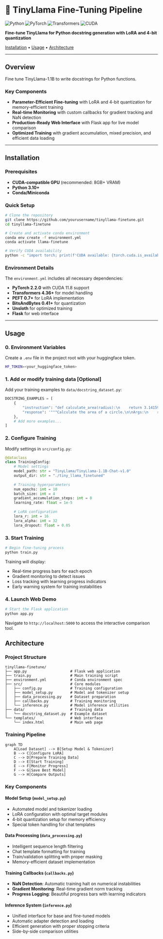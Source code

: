 # 🦙 TinyLlama Fine-Tuning Pipeline

![Python](https://img.shields.io/badge/python-3.10+-blue.svg?style=for-the-badge&logo=python&logoColor=white)
![PyTorch](https://img.shields.io/badge/PyTorch-2.2.0-EE4C2C?style=for-the-badge&logo=pytorch&logoColor=white)
![Transformers](https://img.shields.io/badge/Transformers-4.36+-yellow?style=for-the-badge)
![CUDA](https://img.shields.io/badge/CUDA-11.8-76B900?style=for-the-badge&logo=nvidia&logoColor=white)

**Fine-tune TinyLlama for Python docstring generation with LoRA and 4-bit quantization**

[Installation](#installation) • [Usage](#usage) • [Architecture](#architecture)

---

## Overview

Fine tune TinyLlama-1.1B to write docstrings for Python functions.

### Key Components

- **Parameter-Efficient Fine-tuning** with LoRA and 4-bit quantization for memory-efficient training
- **Real-time Monitoring** with custom callbacks for gradient tracking and NaN detection  
- **Production-Ready Web Interface** with Flask app for live model comparison
- **Optimized Training** with gradient accumulation, mixed precision, and efficient data loading

---

## Installation

### Prerequisites

- **CUDA-compatible GPU** (recommended: 8GB+ VRAM)
- **Python 3.10+**
- **Conda/Miniconda**

### Quick Setup

```bash
# Clone the repository
git clone https://github.com/yourusername/tinyllama-finetune.git
cd tinyllama-finetune

# Create and activate conda environment
conda env create -f environment.yml
conda activate llama-finetune

# Verify CUDA availability
python -c "import torch; print(f'CUDA available: {torch.cuda.is_available()}')"
```

### Environment Details

The `environment.yml` includes all necessary dependencies:

- **PyTorch 2.2.0** with CUDA 11.8 support
- **Transformers 4.36+** for model handling
- **PEFT 0.7+** for LoRA implementation
- **BitsAndBytes 0.41+** for quantization
- **Unsloth** for optimized training
- **Flask** for web interface

---

## Usage



### 0. Environment Variables

Create a `.env` file in the project root with your huggingface token.

```bash
HF_TOKEN=<your_huggingface_token>
```



### 1. Add or modify training data [Optional]

Add your training examples to `data/docstring_dataset.py`:

```python
DOCSTRING_EXAMPLES = [
    {
        "instruction": "def calculate_area(radius):\n    return 3.14159 * radius ** 2",
        "response": '"""Calculate the area of a circle.\n\nArgs:\n    radius: The radius of the circle\n\nReturns:\n    float: The area of the circle\n"""'
    },
    # Add more examples...
]
```

### 2. Configure Training

Modify settings in `src/config.py`:

```python
@dataclass
class TrainingConfig:
    # Model settings
    model_path: str = "TinyLlama/TinyLlama-1.1B-Chat-v1.0"
    output_dir: str = "./tiny_llama_finetuned"
    
    # Training hyperparameters
    num_epochs: int = 10
    batch_size: int = 4
    gradient_accumulation_steps: int = 8
    learning_rate: float = 1e-5
    
    # LoRA configuration
    lora_r: int = 16
    lora_alpha: int = 32
    lora_dropout: float = 0.05
```

### 3. Start Training

```bash
# Begin fine-tuning process
python train.py
```

Training will display:
- Real-time progress bars for each epoch
- Gradient monitoring to detect issues
- Loss tracking with learning progress indicators
- Early warning system for training instabilities

### 4. Launch Web Demo

```bash
# Start the Flask application
python app.py
```

Navigate to `http://localhost:5000` to access the interactive comparison tool.

## Architecture

### Project Structure

```
tinyllama-finetune/
├── app.py                    # Flask web application
├── train.py                  # Main training script
├── environment.yml           # Conda environment spec
├── src/                      # Core modules
│   ├── config.py             # Training configuration
│   ├── model_setup.py        # Model and tokenizer setup
│   ├── data_processing.py    # Dataset preparation
│   ├── callbacks.py          # Training monitoring
│   └── inference.py          # Model inference utilities
├── data/                     # Training data
│   └── docstring_dataset.py  # Example dataset
└── templates/                # Web interface
    └── index.html            # Main web page
```

### Training Pipeline

```mermaid
graph TD
    A[Load Dataset] --> B[Setup Model & Tokenizer]
    B --> C[Configure LoRA]
    C --> D[Prepare Training Data]
    D --> E[Start Training]
    E --> F[Monitor Progress]
    F --> G[Save Best Model]
    G --> H[Compare Outputs]
```

### Key Components

#### Model Setup (`model_setup.py`)
- Automated model and tokenizer loading
- LoRA configuration with optimal target modules
- 4-bit quantization setup for memory efficiency
- Special token handling for chat templates

#### Data Processing (`data_processing.py`)
- Intelligent sequence length filtering
- Chat template formatting for training
- Train/validation splitting with proper masking
- Memory-efficient dataset implementation

#### Training Callbacks (`callbacks.py`)
- **NaN Detection**: Automatic training halt on numerical instabilities
- **Gradient Monitoring**: Real-time gradient norm tracking
- **Progress Logging**: Beautiful progress bars with learning indicators

#### Inference System (`inference.py`)
- Unified interface for base and fine-tuned models
- Automatic adapter detection and loading
- Efficient generation with proper stopping criteria
- Side-by-side comparison utilities